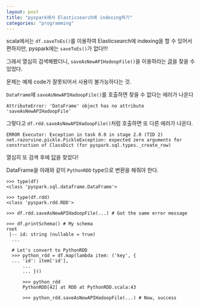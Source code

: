 ```yaml
---
layout: post
title: "pyspark에서 Elasticsearch에 indexing하기"
categories: "programming"
---
```



scala에서는 `df.saveToEs()`를 이용하여 Elasticsearch에 indexing을 할 수 있어서 편하지만, pyspark에는 `saveToEs()`가 없다!!!

그래서 열심히 검색해봤더니, `saveAsNewAPIHadoopFile()`을 이용하라는 [글](https://prasanthkothuri.wordpress.com/2016/06/17/integrating-hadoop-and-elasticsearch-part-2-querying-and-writing-to-elasticsearch-from-apache-spark/)을 찾을 수 있었다.

문제는 예제 code가 잘못되어서 사용이 불가능하다는 것.

`DataFrame`에 `saveAsNewAPIHadoopFile()`를 호출하면 찾을 수 없다는 에러가 나온다

```
AttributeError: 'DataFrame' object has no attribute 'saveAsNewAPIHadoopFile'
```

그렇다고 `df.rdd.saveAsNewAPIHadoopFile()`처럼 호출하면 또 다른 에러가 나온다.

```
ERROR Executor: Exception in task 0.0 in stage 2.0 (TID 2) net.razorvine.pickle.PickleException: expected zero arguments for construction of ClassDict (for pyspark.sql.types._create_row)
```

열심히 또 검색 후에 [답](https://qbox.io/blog/elasticsearch-in-apache-spark-python)을 찾았다!

DataFrame을 아래와 같이 `PythonRDD` type으로 변환을 해줘야 한다.

```
>>> type(df)
<class 'pyspark.sql.dataframe.DataFrame'>

>>> type(df.rdd)
<class 'pyspark.rdd.RDD'>

>>> df.rdd.saveAsNewAPIHadoopFile(...) # Got the same error message

>>> df.printSchema() # My schema
root
 |-- id: string (nullable = true)
  ...

  # Let's convert to PythonRDD
  >>> python_rdd = df.map(lambda item: ('key', {
  ... 'id': item['id'],
      ...
      ... }))

      >>> python_rdd
      PythonRDD[42] at RDD at PythonRDD.scala:43

      >>> python_rdd.saveAsNewAPIHadoopFile(...) # Now, success
```

